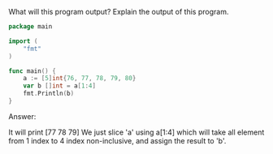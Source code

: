 What will this program output? Explain the output of this program.

```go
package main

import (
    "fmt"
)

func main() {
    a := [5]int{76, 77, 78, 79, 80}
    var b []int = a[1:4]
    fmt.Println(b)
}
```

Answer:

It will print [77 78 79]
We just slice 'a' using a[1:4] which will take all element from 1 index to 4 index non-inclusive, and assign the result
to 'b'.
